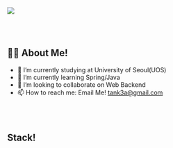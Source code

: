 <img src="https://capsule-render.vercel.app/api?type=cylinder&color=0:f7d794,100:f5cd79&text=Hi,%20there%20👋&fontAlign=50&fontAlignY=55&animation=fadeIn">

</br></br>

## 🧑‍💻 About Me!

- 🏫 I’m currently studying at University of Seoul(UOS) 
- 🌱 I’m currently learning Spring/Java
- 👯 I’m looking to collaborate on Web Backend
- 📫 How to reach me: Email Me! tank3a@gmail.com

</br></br>

## Stack!

